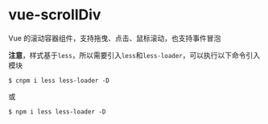 # vue-scrollDiv
Vue 的滚动容器组件，支持拖曳、点击、鼠标滚动，也支持事件冒泡

**注意**，样式基于`less`，所以需要引入`less`和`less-loader`，可以执行以下命令引入模块
```
$ cnpm i less less-loader -D
```
或
```
$ npm i less less-loader -D
```
